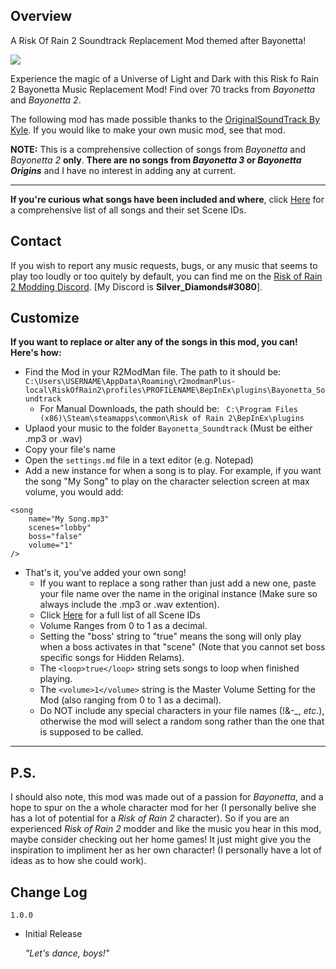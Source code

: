## Overview
A Risk Of Rain 2 Soundtrack Replacement Mod themed after Bayonetta!

![](https://i.imgur.com/jwYN1mS.png)

Experience the magic of a Universe of Light and Dark with this Risk fo Rain 2 Bayonetta Music Replacement Mod! Find over 70 tracks from *Bayonetta* and *Bayonetta 2*.

The following mod has made possible thanks to the [OriginalSoundTrack By Kyle](https://thunderstore.io/package/Kyle/OriginalSoundTrack/). If you would like to make your own music mod, see that mod.

**NOTE:** This is a comprehensive collection of songs from *Bayonetta* and *Bayonetta 2* **only**. **There are no songs from *Bayonetta 3* or *Bayonetta Origins*** and I have no interest in adding any at current.

---

**If you're curious what songs have been included and where**, click [Here](https://docs.google.com/spreadsheets/d/1KRSQxnq1TqzPpFNwExTA0xBNTxOudpyIDwLs8gW07WY/edit?usp=sharing) for a comprehensive list of all songs and their set Scene IDs.

## Contact
If you wish to report any music requests, bugs, or any music that seems to play too loudly or too quitely by default, you can find me on the [Risk of Rain 2 Modding Discord](https://discord.gg/NgZh8RCQ). [My Discord is **Silver_Diamonds#3080**].

## Customize

**If you want to replace or alter any of the songs in this mod, you can! Here's how:**
* Find the Mod in your R2ModMan file. The path to it should be: ` C:\Users\USERNAME\AppData\Roaming\r2modmanPlus-local\RiskOfRain2\profiles\PROFILENAME\BepInEx\plugins\Bayonetta_Soundtrack `
   * For Manual Downloads, the path should be: `  C:\Program Files (x86)\Steam\steamapps\common\Risk of Rain 2\BepInEx\plugins `
* Uplaod your music to the folder ` Bayonetta_Soundtrack ` (Must be either .mp3 or .wav)
* Copy your file's name
* Open the ` settings.md ` file in a text editor (e.g. Notepad)
* Add a new instance for when a song is to play. For example, if you want the song "My Song" to play on the character selection screen at max volume, you would add:
``` 
<song
    name="My Song.mp3"
    scenes="lobby"
    boss="false"
    volume="1"
/> 
```
* That's it, you've added your own song!
  * If you want to replace a song rather than just add a new one, paste your file name over the name in the original instance (Make sure so always include the .mp3 or .wav extention).
  * Click [Here](https://risk-of-thunder.github.io/R2Wiki/Mod-Creation/Developer-Reference/Scene-Names/) for a full list of all Scene IDs
  * Volume Ranges from 0 to 1 as a decimal.
  * Setting the "boss' string to "true" means the song will only play when a boss activates in that "scene" (Note that you cannot set boss specific songs for Hidden Relams).
  * The ` <loop>true</loop> ` string sets songs to loop when finished playing.
  * The ` <volume>1</volume> ` string is the Master Volume Setting for the Mod (also ranging from 0 to 1 as a decimal).
  * Do NOT include any special characters in your file names (!&-_, *etc.*), otherwise the mod will select a random song rather than the one that is supposed to be called.
  
---
## P.S.
I should also note, this mod was made out of a passion for *Bayonetta*, and a hope to spur on the  a whole character mod for her (I personally belive she has a lot of potential for a *Risk of Rain 2* character). So if you are an experienced *Risk of Rain 2* modder and like the music you hear in this mod, maybe consider checking out her home games! It just might give you the inspiration to impliment her as her own character! (I personally have a lot of ideas as to how she could work).

## Change Log
` 1.0.0 `
- Initial Release
   
   *"Let's dance, boys!"*
